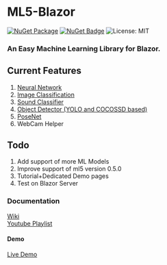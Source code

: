 # ML5-Blazor
 [![NuGet Package](https://img.shields.io/badge/nuget-v1.0.6%20Preview%204-orange.svg)](https://www.nuget.org/packages/BlazorML5/)
[![NuGet Badge](https://buildstats.info/nuget/BlazorML5)](https://www.nuget.org/packages/BlazorML5)
![License: MIT](https://img.shields.io/badge/License-MIT-blue.svg)

 
 ### An Easy Machine Learning Library for Blazor.

## Current Features
1. [Neural Network](https://github.com/sps014/BlazorML5/wiki/Neural-Network) 
2. [Image Classification](https://github.com/sps014/BlazorML5/wiki/Image-Classification)
3. [Sound Classifier](https://github.com/sps014/BlazorML5/wiki/Sound-Detector)
4. [Object Detector (YOLO and COCOSSD based)](https://github.com/sps014/BlazorML5/wiki/Object-Detector-(YOLO-CocoSSD))
5. [PoseNet](https://github.com/sps014/BlazorML5/wiki/PoseNet)
6. WebCam Helper

## Todo
1. Add support of more ML Models
2. Improve support of ml5 version 0.5.0
3. Tutorial+Dedicated Demo pages
4. Test on Blazor Server

### Documentation
[Wiki](https://github.com/sps014/BlazorML5/wiki/BlazorML5-Installation)\
[Youtube Playlist](https://www.youtube.com/watch?v=YWPRXuyYSx4&list=PL8z8Ue600vf1bVvX1uNHNs5GNC4XrSlVk) 

#### Demo
[Live Demo](https://blazor-ml5-sample.netlify.com/) 



